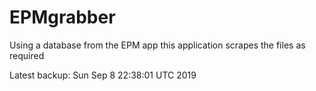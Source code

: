 # EPMgrabber
Using a database from the EPM app this application scrapes the files as required


Latest backup: Sun Sep 8 22:38:01 UTC 2019
